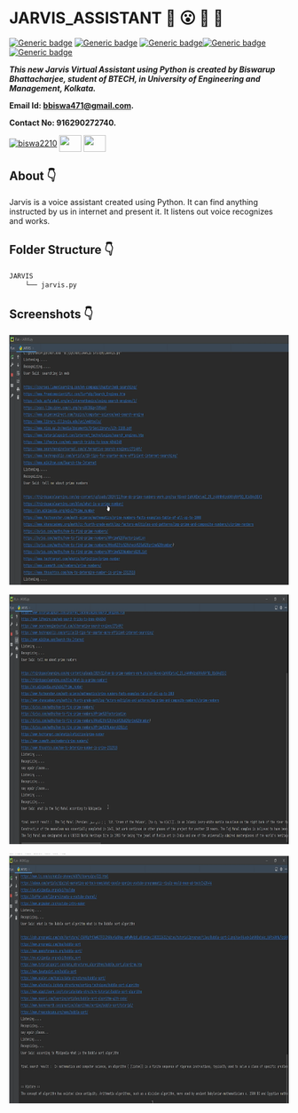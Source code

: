 # JARVIS_ASSISTANT :star_struck: :open_mouth: :running: :star2:

[![Generic badge](https://img.shields.io/badge/advance-Python3-yellowgreen)](https://shields.io/) [![Generic badge](https://img.shields.io/badge/module-random-red)](https://shields.io/) [![Generic badge](https://img.shields.io/badge/pyttsx3-module-success)](https://shields.io/)[![Generic badge](https://img.shields.io/badge/module-pygame-blue)](https://shields.io/) [![Generic badge](https://img.shields.io/badge/google-automation-ff69b4)](https://shields.io/) 
<br>

***This new Jarvis Virtual Assistant using Python is created by Biswarup Bhattacharjee, student of BTECH, in University of Engineering and Management, Kolkata.***

**Email Id: bbiswa471@gmail.com.** 

**Contact No: 916290272740.** 


<p align="left">
<a href="https://www.facebook.com/profile.php?id=100070395300810" target="blank"><img align="center" src="https://cdn.jsdelivr.net/npm/simple-icons@3.0.1/icons/facebook.svg" alt="biswa2210" height="30" width="40" /></a>
<a href="https://instagram.com/biswarup2210" target="blank"><img align="center" src="https://cdn.jsdelivr.net/npm/simple-icons@3.0.1/icons/instagram.svg" alt="" height="30" width="40" /></a>
<a href="https://github.com/biswa2210" target="blank"><img align="center" src="https://cdn.jsdelivr.net/npm/simple-icons@3.0.1/icons/github.svg" alt="" height="30" width="40" /></a>
</p>

## About :point_down: 

<div align="justified">
    
Jarvis is a voice assistant created using Python. It can find anything instructed by us in internet and present it. It listens out voice recognizes and works.
 
</div>

## Folder Structure :point_down:

```bash
JARVIS
    └── jarvis.py
```
    
## Screenshots :point_down: 

<div align="center">
    
<a href="j1.png"><img src="j1.png" width="800" height= "450"></a>

<a href="j2.png"><img src="j2.png" width="800" height= "450"></a>

<a href="j3.png"><img src="j3.png" width="800" height= "450"></a>

</div>




